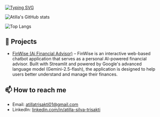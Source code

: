 [![Typing SVG](https://readme-typing-svg.demolab.com?font=Fira+Code&pause=1000&multiline=true&width=800&height=90&lines=Hi+%F0%9F%91%8B%2C+I'm+Atilla+Silva+T;A+passionate+Frontend+Developer+%7C+React+Enthusiast+%7C+AI+Explorer)](https://git.io/typing-svg)

![Atilla's GitHub stats](https://github-readme-stats.vercel.app/api?username=atillatrisakti&hide=stars,issues,contribs&show_icons=true&theme=tokyonight)

![Top Langs](https://github-readme-stats.vercel.app/api/top-langs/?username=atillatrisakti&layout=compact&theme=tokyonight)

## 🚀 Projects
- [FinWise (Ai Financial Advisor)](https://github.com/atillatrisakti/final-project-chatbot) – FinWise is an interactive web-based chatbot application that serves as a personal AI-powered financial advisor. Built with Streamlit and powered by Google's advanced language model (Gemini-2.5-flash), the application is designed to help users better understand and manage their finances.

## 📫 How to reach me
- Email: atillatrisakti01@gmail.com  
- LinkedIn: [linkedin.com/in/atilla-silva-trisakti](https://www.linkedin.com/in/atilla-silva-t-415821209/)


